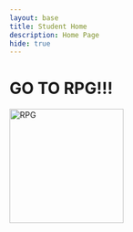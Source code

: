 ```yaml
---
layout: base
title: Student Home 
description: Home Page
hide: true
---
```


# GO TO RPG!!!

<div style="display: flex; flex-wrap: wrap; gap: 10px;">
    <a href="{{site.baseurl}}/rpg/">
        <img src="https://img.shields.io/badge/RPG-123123?style=for-the-badge&logo=1001tracklists&logoColor=white&logoSize=auto&color=black" alt="RPG" style="width: 200px; height: auto;">
    </a>
